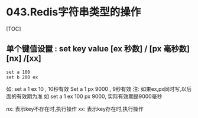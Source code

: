 # 043.Redis字符串类型的操作
[TOC]

## 单个键值设置 : set key value [ex 秒数] / [px 毫秒数]  [nx] /[xx]
```redis
set a 100
set b 200 ex 

```
如: set a 1 ex 10 , 10秒有效
Set a 1 px 9000  , 9秒有效
注: 如果ex,px同时写,以后面的有效期为准
如 set a 1 ex 100 px 9000, 实际有效期是9000毫秒

nx: 表示key不存在时,执行操作
xx: 表示key存在时,执行操作
